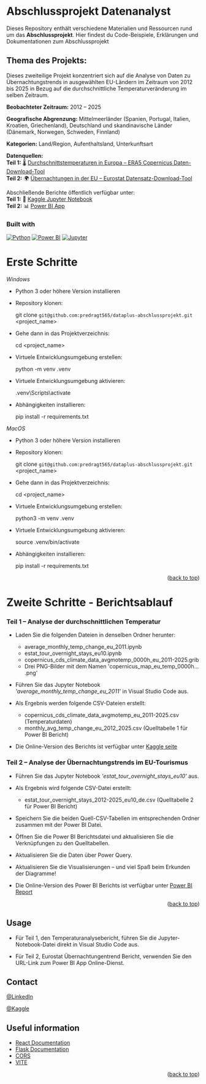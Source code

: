 
# Abschlussprojekt Datenanalyst

Dieses Repository enthält verschiedene Materialien und Ressourcen rund um das **Abschlussprojekt**.
Hier findest du Code-Beispiele, Erklärungen und Dokumentationen zum Abschlussprojekt


## Thema des Projekts:
Dieses zweiteilige Projekt konzentriert sich auf die Analyse von Daten zu Übernachtungstrends in ausgewählten EU-Ländern im Zeitraum von 2012 bis 2025 in Bezug auf die durchschnittliche Temperaturveränderung im selben Zeitraum.  

**Beobachteter Zeitraum:**  2012 – 2025  

**Geografische Abgrenzung:** Mittelmeerländer (Spanien, Portugal, Italien, Kroatien, Griechenland), Deutschland und skandinavische Länder (Dänemark, Norwegen, Schweden, Finnland)  

**Kategorien:** Land/Region, Aufenthaltsland, Unterkunftsart  

**Datenquellen:**  
**Teil 1:** 🌡️ [Durchschnittstemperaturen in Europa – ERA5 Copernicus Daten-Download-Tool](https://cds.climate.copernicus.eu/datasets/reanalysis-era5-single-levels-monthly-means?tab=overview)  
**Teil 2:** 🌍 [Übernachtungen in der EU – Eurostat Datensatz-Download-Tool](https://ec.europa.eu/eurostat/)  

Abschließende Berichte öffentlich verfügbar unter:  
**Teil 1:** 🐍 [Kaggle Jupyter Notebook](https://www.kaggle.com/code/predragtrikic/average-monthly-temperature-change-in-eu-2012-2025)  
**Teil 2:** 📊 [Power BI App](https://app.powerbi.com/Redirect?action=OpenApp&appId=7ade7080-799f-412d-b483-0652313c8615&ctid=3f997f44-998e-40ab-a814-4db66712c837&experience=power-bi)

### Built with
[![Python][Python]][Python-url]
[![Power BI]][Power BI-url]
[![Jupyter]][Jupyter-url]



# Erste Schritte

*Windows*

- Python 3 oder höhere Version installieren
- Repository klonen:
  
  git clone  `git@github.com:predragt565/dataplus-abschlussprojekt.git` <project_name>
  
- Gehe dann in das Projektverzeichnis:
  
  cd <project_name>
  
- Virtuele Entwicklungsumgebung erstellen:
  
  python -m venv .venv
  
- Virtuele Entwicklungsumgebung aktivieren:
  
  .venv\Scripts\activate  
  
- Abhängigkeiten installieren:
  
  pip install -r requirements.txt
  

*MacOS*

- Python 3 oder höhere Version installieren
- Repository klonen:
  
  git clone  `git@github.com:predragt565/dataplus-abschlussprojekt.git` <project_name>
  
- Gehe dann in das Projektverzeichnis:
  
  cd <project_name>
  
- Virtuele Entwicklungsumgebung erstellen:
  
  python3 -m venv .venv
  
- Virtuele Entwicklungsumgebung aktivieren:
  
  source .venv/bin/activate 
  
- Abhängigkeiten installieren:
  
  pip install -r requirements.txt

<p align="right">(<a href="#readme-top">back to top</a>)</p>


# Zweite Schritte - Berichtsablauf

### Teil 1 – Analyse der durchschnittlichen Temperatur

- Laden Sie die folgenden Dateien in denselben Ordner herunter:  
    - average_monthly_temp_change_eu_2011.ipynb  
    - estat_tour_overnight_stays_eu10.ipynb  
    - copernicus_cds_climate_data_avgmotemp_0000h_eu_2011-2025.grib  
    - Drei PNG-Bilder mit dem Namen 'copernicus_map_eu_temp_0000h… .png'  

- Führen Sie das Jupyter Notebook *'average_monthly_temp_change_eu_2011'* in Visual Studio Code aus.  
- Als Ergebnis werden folgende CSV-Dateien erstellt:
    - copernicus_cds_climate_data_avgmotemp_eu_2011-2025.csv (Temperaturdaten)
    - monthly_avg_temp_change_eu_2012_2025.csv (Quelltabelle 1 für Power BI Bericht)

- Die Online-Version des Berichts ist verfügbar unter [Kaggle seite](https://www.kaggle.com/code/predragtrikic/average-monthly-temperature-change-in-eu-2012-2025)

### Teil 2 – Analyse der Übernachtungstrends im EU-Tourismus

- Führen Sie das Jupyter Notebook *'estat_tour_overnight_stays_eu10'* aus.
- Als Ergebnis wird folgende CSV-Datei erstellt:
    - estat_tour_overnight_stays_2012-2025_eu10_de.csv (Quelltabelle 2 für Power BI Bericht)

- Speichern Sie die beiden Quell-CSV-Tabellen im entsprechenden Ordner zusammen mit der Power BI Datei.

- Öffnen Sie die Power BI Berichtsdatei und aktualisieren Sie die Verknüpfungen zu den Quelltabellen.

- Aktualisieren Sie die Daten über Power Query.

- Aktualisieren Sie die Visualisierungen – und viel Spaß beim Erkunden der Diagramme!

- Die Online-Version des Power BI Berichts ist verfügbar unter [Power BI Report](https://app.powerbi.com/Redirect?action=OpenApp&appId=7ade7080-799f-412d-b483-0652313c8615&ctid=3f997f44-998e-40ab-a814-4db66712c837&experience=power-bi)



<p align="right">(<a href="#readme-top">back to top</a>)</p>

<!-- USAGE EXAMPLES -->

## Usage

- Für Teil 1, den Temperaturanalysebericht, führen Sie die Jupyter-Notebook-Datei direkt in Visual Studio Code aus.

- Für Teil 2, Eurostat Übernachtungentrend Bericht, verwenden Sie den URL-Link zum Power BI App Online-Dienst.


<!--Open localhost with the port 5172: http://localhost:5173/<br>
In your case the port could be different.-->


<!-- CONTACT -->

## Contact

[@LinkedIn](https://www.linkedin.com/in/predrag-trikic-6696a429/)

[@Kaggle](https://www.kaggle.com/predragtrikic)

<!-- ACKNOWLEDGMENTS -->

## Useful information

- [React Documentation](https://react.dev/learn/installation)
- [Flask Documentation](https://flask.palletsprojects.com/en/3.0.x/)
- [CORS](https://developer.mozilla.org/en-US/docs/Web/HTTP/CORS)
- [VITE](https://vitejs.dev/)

<p align="right">(<a href="#readme-top">back to top</a>)</p>

<!-- MARKDOWN LINKS & IMAGES -->
<!-- https://www.markdownguide.org/basic-syntax/#reference-style-links -->

[product-screenshot]: images/screenshot.png
[Next.js]: https://img.shields.io/badge/next.js-000000?style=for-the-badge&logo=nextdotjs&logoColor=white
[Next-url]: https://nextjs.org/
[React.js]: https://img.shields.io/badge/React-20232A?style=for-the-badge&logo=react&logoColor=61DAFB
[React-url]: https://reactjs.org/
[Vue.js]: https://img.shields.io/badge/Vue.js-35495E?style=for-the-badge&logo=vuedotjs&logoColor=4FC08D
[Vue-url]: https://vuejs.org/
[Angular.io]: https://img.shields.io/badge/Angular-DD0031?style=for-the-badge&logo=angular&logoColor=white
[Angular-url]: https://angular.io/
[Svelte.dev]: https://img.shields.io/badge/Svelte-4A4A55?style=for-the-badge&logo=svelte&logoColor=FF3E00
[Svelte-url]: https://svelte.dev/
[Laravel.com]: https://img.shields.io/badge/Laravel-FF2D20?style=for-the-badge&logo=laravel&logoColor=white
[Laravel-url]: https://laravel.com
[Bootstrap.com]: https://img.shields.io/badge/Bootstrap-563D7C?style=for-the-badge&logo=bootstrap&logoColor=white
[Bootstrap-url]: https://getbootstrap.com
[JQuery.com]: https://img.shields.io/badge/jQuery-0769AD?style=for-the-badge&logo=jquery&logoColor=white
[JQuery-url]: https://jquery.com
[Flask]: https://img.shields.io/badge/flask-%23000.svg?style=for-the-badge&logo=flask&logoColor=white
[Flask-url]: https://flask.palletsprojects.com/en/3.0.x/
[Chakra]: https://img.shields.io/badge/chakra-%234ED1C5.svg?style=for-the-badge&logo=chakraui&logoColor=white
[Chakra-url]: https://v2.chakra-ui.com/
[JavaScript]: https://img.shields.io/badge/javascript-%23323330.svg?style=for-the-badge&logo=javascript&logoColor=%23F7DF1E
[JavaScript-url]: https://developer.mozilla.org/en-US/docs/Web/JavaScript
[Python]: https://img.shields.io/badge/python-3670A0?style=for-the-badge&logo=python&logoColor=ffdd54
[Python-url]: https://www.python.org/
[Vite]: https://img.shields.io/badge/vite-%23646CFF.svg?style=for-the-badge&logo=vite&logoColor=white
[Vite-url]: https://vitejs.dev/
[Render]: https://img.shields.io/badge/Render-%46E3B7.svg?style=for-the-badge&logo=render&logoColor=white
[Render-url]: https://render.com/
[Power BI]: https://img.shields.io/badge/Power%20BI-F2C811?style=for-the-badge&logo=powerbi&logoColor=white  
[Power BI-url]: https://powerbi.microsoft.com/
[Jupyter]: https://img.shields.io/badge/Jupyter-F37626?style=for-the-badge&logo=jupyter&logoColor=white  
[Jupyter-url]: https://jupyter.org/
